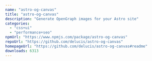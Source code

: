 ```yaml
---
name: "astro-og-canvas"
title: "astro-og-canvas"
description: "Generate OpenGraph images for your Astro site"
categories:
  - "css+ui"
  - "performance+seo"
npmUrl: "https://www.npmjs.com/package/astro-og-canvas"
repoUrl: "https://github.com/delucis/astro-og-canvas"
homepageUrl: "https://github.com/delucis/astro-og-canvas#readme"
downloads: 6313
---
```

